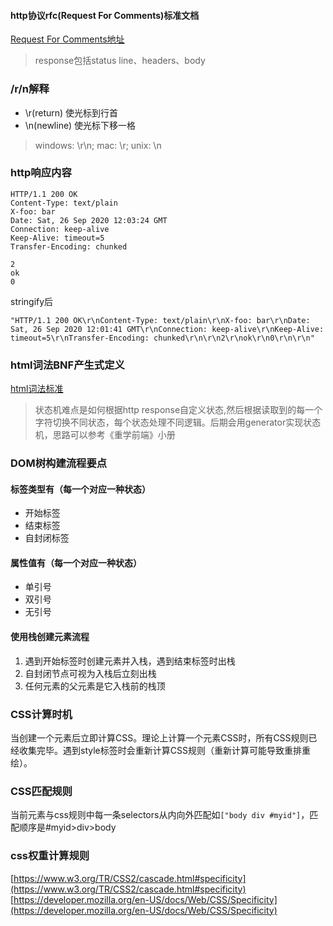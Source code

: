#### http协议rfc(Request For Comments)标准文档
[Request For Comments地址](https://tools.ietf.org/html/rfc2616)
> response包括status line、headers、body

### /r/n解释
- \r(return) 使光标到行首
- \n(newline) 使光标下移一格
> windows: \r\n; mac: \r; unix: \n

### http响应内容
```
HTTP/1.1 200 OK
Content-Type: text/plain
X-foo: bar
Date: Sat, 26 Sep 2020 12:03:24 GMT
Connection: keep-alive
Keep-Alive: timeout=5
Transfer-Encoding: chunked

2
ok
0
```
stringify后
```
"HTTP/1.1 200 OK\r\nContent-Type: text/plain\r\nX-foo: bar\r\nDate: Sat, 26 Sep 2020 12:01:41 GMT\r\nConnection: keep-alive\r\nKeep-Alive: timeout=5\r\nTransfer-Encoding: chunked\r\n\r\n2\r\nok\r\n0\r\n\r\n"
```
### html词法BNF产生式定义
[html词法标准](https://html.spec.whatwg.org/multipage/parsing.html#tokenization)
> 状态机难点是如何根据http response自定义状态,然后根据读取到的每一个字符切换不同状态，每个状态处理不同逻辑。后期会用generator实现状态机，思路可以参考《重学前端》小册


### DOM树构建流程要点
#### 标签类型有（每一个对应一种状态）
- 开始标签
- 结束标签
- 自封闭标签
#### 属性值有（每一个对应一种状态）
- 单引号
- 双引号
- 无引号
#### 使用栈创建元素流程
1. 遇到开始标签时创建元素并入栈，遇到结束标签时出栈
2. 自封闭节点可视为入栈后立刻出栈
3. 任何元素的父元素是它入栈前的栈顶

### CSS计算时机
当创建一个元素后立即计算CSS。理论上计算一个元素CSS时，所有CSS规则已经收集完毕。遇到style标签时会重新计算CSS规则（重新计算可能导致重排重绘）。

### CSS匹配规则
当前元素与css规则中每一条selectors从内向外匹配如`["body div #myid"]`，匹配顺序是#myid>div>body

### css权重计算规则
[https://www.w3.org/TR/CSS2/cascade.html#specificity](https://www.w3.org/TR/CSS2/cascade.html#specificity)  
[https://developer.mozilla.org/en-US/docs/Web/CSS/Specificity](https://developer.mozilla.org/en-US/docs/Web/CSS/Specificity)